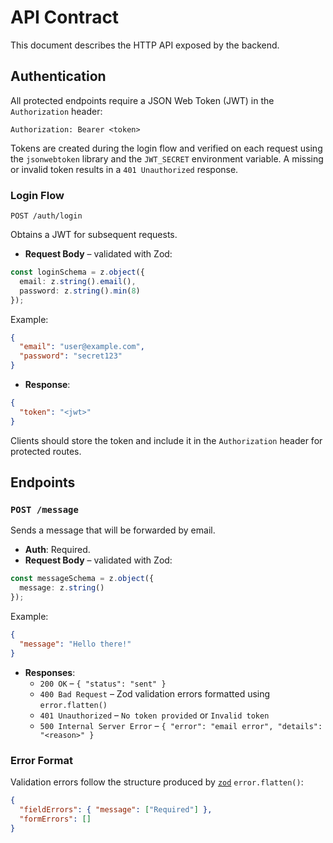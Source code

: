 # API Contract

This document describes the HTTP API exposed by the backend.

## Authentication

All protected endpoints require a JSON Web Token (JWT) in the `Authorization` header:

```
Authorization: Bearer <token>
```

Tokens are created during the login flow and verified on each request using the `jsonwebtoken` library and the `JWT_SECRET` environment variable. A missing or invalid token results in a `401 Unauthorized` response.

### Login Flow

`POST /auth/login`

Obtains a JWT for subsequent requests.

- **Request Body** – validated with Zod:

```ts
const loginSchema = z.object({
  email: z.string().email(),
  password: z.string().min(8)
});
```

Example:

```json
{
  "email": "user@example.com",
  "password": "secret123"
}
```

- **Response**:

```json
{
  "token": "<jwt>"
}
```

Clients should store the token and include it in the `Authorization` header for protected routes.

## Endpoints

### `POST /message`

Sends a message that will be forwarded by email.

- **Auth**: Required.
- **Request Body** – validated with Zod:

```ts
const messageSchema = z.object({
  message: z.string()
});
```

Example:

```json
{
  "message": "Hello there!"
}
```

- **Responses**:
  - `200 OK` – `{ "status": "sent" }`
  - `400 Bad Request` – Zod validation errors formatted using `error.flatten()`
  - `401 Unauthorized` – `No token provided` or `Invalid token`
  - `500 Internal Server Error` – `{ "error": "email error", "details": "<reason>" }`

### Error Format

Validation errors follow the structure produced by [`zod`](https://zod.dev) `error.flatten()`:

```json
{
  "fieldErrors": { "message": ["Required"] },
  "formErrors": []
}
```

